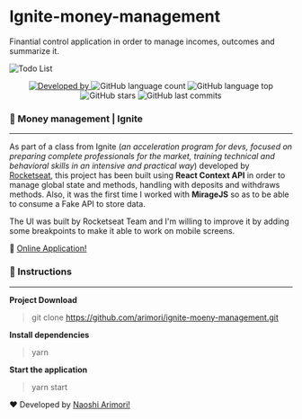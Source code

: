 # Ignite-money-management
Finantial control application in order to manage incomes, outcomes and summarize it.

<img src="https://github.com/arimori/ignite-todo-list/blob/main/src/preview/ignite-todo-list.gif" alt="Todo List"/>

<p style="text-align: center">
<a href="https://www.linkedin.com/in/naoshi/">
<img alt="Developed by" src="https://img.shields.io/badge/Developed%20by-Naoshi%20Arimori-blue">
</a>
<img alt="GitHub language count" src="https://img.shields.io/github/languages/count/arimori/ignite-todo-list">
<img alt="GitHub language top" src="https://img.shields.io/github/languages/top/arimori/ignite-todo-list">
<img alt="GitHub stars" src="https://img.shields.io/github/stars/arimori/ignite-todo-list?style=social">
<img alt="GitHub last commits" src="https://img.shields.io/github/last-commit/arimori/ignite-todo-list">
</p>


### 📑 Money management | Ignite

---
As part of a class from Ignite (*an acceleration program for devs, focused on preparing complete professionals for the market, training technical and behavioral skills in an intensive and practical way*) developed by [Rocketseat](https://rocketseat.com.br/), this project has been built using **React Context API** in order to manage global state and methods, handling with deposits and withdraws methods.
Also, it was the first time I worked with **MirageJS** so as to be able to consume a Fake API to store data.

The UI was built by Rocketseat Team and I'm willing to improve it by adding some breakpoints to make it able to work on mobile screens.

:link: [Online Application!](https://ignitetodolist.netlify.app/)

### :checkered_flag: Instructions

---

**Project Download**

> git clone https://github.com/arimori/ignite-moeny-management.git

**Install dependencies**

> yarn

**Start the application**

> yarn start



:heart: Developed by [Naoshi Arimori!](https://www.linkedin.com/in/naoshi/)

